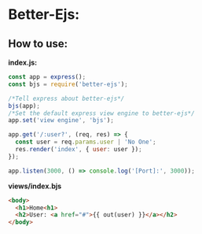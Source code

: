 # Better-Ejs:

## How to use:

**index.js:**

```js
const app = express();
const bjs = require('better-ejs');

/*Tell express about better-ejs*/
bjs(app);
/*Set the default express view engine to better-ejs*/
app.set('view engine', 'bjs');

app.get('/:user?', (req, res) => {
  const user = req.params.user | 'No One';
  res.render('index', { user: user });
});

app.listen(3000, () => console.log('[Port]:', 3000));
```

**views/index.bjs**

```html
<body>
  <h1>Home<h1>
  <h2>User: <a href="#">{{ out(user) }}</a></h2>
</body>
```
